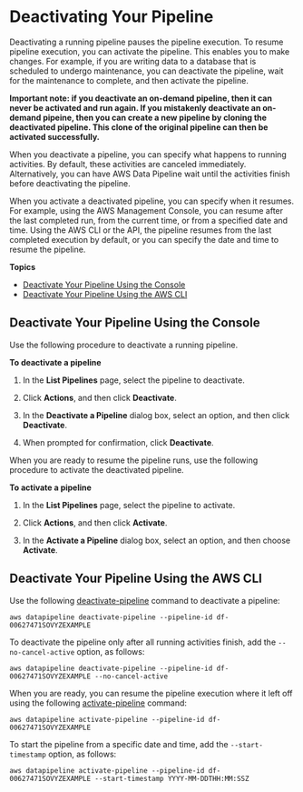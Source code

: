 # Deactivating Your Pipeline<a name="dp-deactivate-pipeline"></a>

Deactivating a running pipeline pauses the pipeline execution\. To resume pipeline execution, you can activate the pipeline\. This enables you to make changes\. For example, if you are writing data to a database that is scheduled to undergo maintenance, you can deactivate the pipeline, wait for the maintenance to complete, and then activate the pipeline\.

**Important note: if you deactivate an on-demand pipeline, then it can __never__ be activated and run again. If you mistakenly deactivate an on-demand pipeine, then you can create a new pipeline by cloning the deactivated pipeline. This clone of the original pipeline can then be activated successfully.**

When you deactivate a pipeline, you can specify what happens to running activities\. By default, these activities are canceled immediately\. Alternatively, you can have AWS Data Pipeline wait until the activities finish before deactivating the pipeline\.

When you activate a deactivated pipeline, you can specify when it resumes\. For example, using the AWS Management Console, you can resume after the last completed run, from the current time, or from a specified date and time\. Using the AWS CLI or the API, the pipeline resumes from the last completed execution by default, or you can specify the date and time to resume the pipeline\.

**Topics**
+ [Deactivate Your Pipeline Using the Console](#dp-deactivate-pipeline-console)
+ [Deactivate Your Pipeline Using the AWS CLI](#dp-deactivate-pipeline-cli)

## Deactivate Your Pipeline Using the Console<a name="dp-deactivate-pipeline-console"></a>

Use the following procedure to deactivate a running pipeline\.

**To deactivate a pipeline**

1. In the **List Pipelines** page, select the pipeline to deactivate\.

1. Click **Actions**, and then click **Deactivate**\.

1. In the **Deactivate a Pipeline** dialog box, select an option, and then click **Deactivate**\.

1. When prompted for confirmation, click **Deactivate**\.

When you are ready to resume the pipeline runs, use the following procedure to activate the deactivated pipeline\.

**To activate a pipeline**

1. In the **List Pipelines** page, select the pipeline to activate\.

1. Click **Actions**, and then click **Activate**\.

1. In the **Activate a Pipeline** dialog box, select an option, and then choose **Activate**\.

## Deactivate Your Pipeline Using the AWS CLI<a name="dp-deactivate-pipeline-cli"></a>

Use the following [deactivate\-pipeline](https://docs.aws.amazon.com/cli/latest/reference/datapipeline/deactivate-pipeline.html) command to deactivate a pipeline:

```
aws datapipeline deactivate-pipeline --pipeline-id df-00627471SOVYZEXAMPLE
```

To deactivate the pipeline only after all running activities finish, add the `--no-cancel-active` option, as follows:

```
aws datapipeline deactivate-pipeline --pipeline-id df-00627471SOVYZEXAMPLE --no-cancel-active
```

When you are ready, you can resume the pipeline execution where it left off using the following [activate\-pipeline](https://docs.aws.amazon.com/cli/latest/reference/datapipeline/activate-pipeline.html) command:

```
aws datapipeline activate-pipeline --pipeline-id df-00627471SOVYZEXAMPLE
```

To start the pipeline from a specific date and time, add the `--start-timestamp` option, as follows:

```
aws datapipeline activate-pipeline --pipeline-id df-00627471SOVYZEXAMPLE --start-timestamp YYYY-MM-DDTHH:MM:SSZ
```
